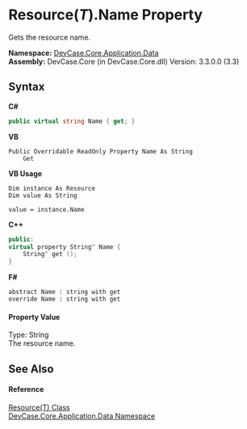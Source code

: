 # Resource(*T*).Name Property 
 

Gets the resource name.

**Namespace:**&nbsp;<a href="N_DevCase_Core_Application_Data">DevCase.Core.Application.Data</a><br />**Assembly:**&nbsp;DevCase.Core (in DevCase.Core.dll) Version: 3.3.0.0 (3.3)

## Syntax

**C#**<br />
``` C#
public virtual string Name { get; }
```

**VB**<br />
``` VB
Public Overridable ReadOnly Property Name As String
	Get
```

**VB Usage**<br />
``` VB Usage
Dim instance As Resource
Dim value As String

value = instance.Name

```

**C++**<br />
``` C++
public:
virtual property String^ Name {
	String^ get ();
}
```

**F#**<br />
``` F#
abstract Name : string with get
override Name : string with get
```


#### Property Value
Type: String<br />The resource name.

## See Also


#### Reference
<a href="T_DevCase_Core_Application_Data_Resource_1">Resource(T) Class</a><br /><a href="N_DevCase_Core_Application_Data">DevCase.Core.Application.Data Namespace</a><br />